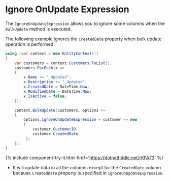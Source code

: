 # Ignore OnUpdate Expression

The `IgnoreOnUpdateExpression` allows you to ignore some columns when the `BulkUpdate` method is executed.

The following example ignores the `CreatedDate` property when bulk update operation is performed.

```csharp
using (var context = new EntityContext())
{	
    var customers = context.Customers.ToList();
    customers.ForEach(x => 
    { 
        x.Name += "_Updated"; 
        x.Description += "_Updated"; 
        x.CreatedDate = DateTime.Now; 
        x.ModifiedDate = DateTime.Now; 
        x.IsActive = false; 
    });

    context.BulkUpdate(customers, options => 
    {
        options.IgnoreOnUpdateExpression = customer => new 
        {
            customer.CustomerID,  
            customer.CreatedDate
         };
    });
}
```

{% include component-try-it.html href='https://dotnetfiddle.net/rKFA73' %}

 - It will update data in all the columns except for the `CreatedDate` column because `CreatedDate` property is specified in `IgnoreOnUpdateExpression`. 
